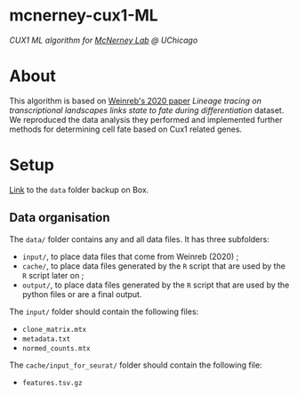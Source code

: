 # mcnerney-cux1-ML
_CUX1 ML algorithm for [McNerney Lab](https://voices.uchicago.edu/mcnerneylab/) @ UChicago_

# About

This algorithm is based on [Weinreb's 2020 paper](https://www.science.org/doi/10.1126/science.aaw3381) _Lineage tracing on transcriptional landscapes links state to fate during differentiation_ dataset. We reproduced the data analysis they performed and implemented further methods for determining cell fate based on Cux1 related genes.


# Setup

[Link](https://uchicago.box.com/s/gxou9c02swwj56jlamklj7c32ygmzte8) to the `data` folder backup on Box.

## Data organisation

The `data/` folder contains any and all data files. It has three subfolders:
 - `input/`, to place data files that come from Weinreb (2020) ;
 - `cache/`, to place data files generated by the `R` script that are used by the `R` script later on ;
 - `output/`, to place data files generated by the `R` script that are used by the python files or are a final output.

The `input/` folder should contain the following files:
 - `clone_matrix.mtx`
 - `metadata.txt`
 - `normed_counts.mtx`

The `cache/input_for_seurat/` folder should contain the following file:
 - `features.tsv.gz`
